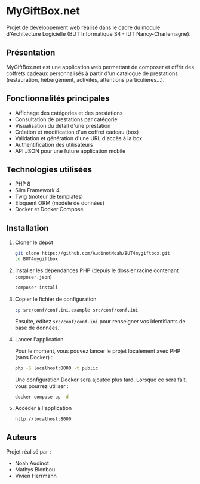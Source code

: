 # MyGiftBox.net

Projet de développement web réalisé dans le cadre du module d'Architecture Logicielle (BUT Informatique S4 - IUT Nancy-Charlemagne).

## Présentation

MyGiftBox.net est une application web permettant de composer et offrir des coffrets cadeaux personnalisés à partir d'un catalogue de prestations (restauration, hébergement, activités, attentions particulières...).

## Fonctionnalités principales

- Affichage des catégories et des prestations
- Consultation de prestations par catégorie
- Visualisation du détail d'une prestation
- Création et modification d'un coffret cadeau (box)
- Validation et génération d'une URL d'accès à la box
- Authentification des utilisateurs
- API JSON pour une future application mobile

## Technologies utilisées

- PHP 8
- Slim Framework 4
- Twig (moteur de templates)
- Eloquent ORM (modèle de données)
- Docker et Docker Compose

## Installation

1. Cloner le dépôt

    ```bash
    git clone https://github.com/AudinotNoah/BUT4mygiftbox.git
    cd BUT4mygiftbox
    ```

2. Installer les dépendances PHP (depuis le dossier racine contenant `composer.json`)

    ```bash
    composer install
    ```

3. Copier le fichier de configuration

    ```bash
    cp src/conf/conf.ini.example src/conf/conf.ini
    ```

    Ensuite, éditez `src/conf/conf.ini` pour renseigner vos identifiants de base de données.

4. Lancer l'application

    Pour le moment, vous pouvez lancer le projet localement avec PHP (sans Docker) :

    ```bash
    php -S localhost:8000 -t public
    ```

    Une configuration Docker sera ajoutée plus tard. Lorsque ce sera fait, vous pourrez utiliser :

    ```bash
    docker compose up -d
    ```


5. Accéder à l'application

    ```
    http://localhost:8000
    ```


## Auteurs

Projet réalisé par :

- Noah Audinot 
- Mathys Blonbou
- Vivien Herrmann

